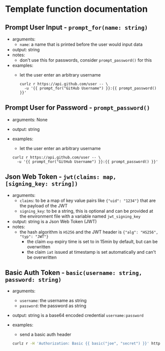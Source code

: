 # Template function documentation

## Prompt User Input - `prompt_for(name: string)`

- arguments:
  - `name`: a name that is printed before the user would input data
- output: string
- notes:
  - don't use this for passwords, consider `prompt_password()` for this
- examples:
  - let the user enter an arbitrary username

    ```shell
    curlz r https://api.github.com/user -- \
      -u '{{ prompt_for("GitHub Username") }}:{{ prompt_password() }}'
    ```

## Prompt User for Password - `prompt_password()`

- arguments: None
- output: string
- examples:
  - let the user enter an arbitrary username

  ```shell
  curlz r https://api.github.com/user -- \
    -u '{{ prompt_for("GitHub Username") }}:{{ prompt_password() }}'
  ```

## Json Web Token - `jwt(claims: map, [signing_key: string])`

- arguments:
  - `claims`: to be a map of key value pairs like `{"uid": "1234"}` that
    are the payload of the JWT
  - `signing_key`: to be a string, this is optional and can be provided
    at the environment file with a variable named `jwt_signing_key`
- output: string is a Json Web Token (JWT)
- notes:
  - the hash algorithm is `HS256` and the JWT header is `{"alg": "HS256", "typ": "JWT"}`
    - the claim `exp` expiry time is set to in 15min by default, but can be overwritten
    - the claim `iat` issued at timestamp is set automatically and can't be overwritten

## Basic Auth Token - `basic(username: string, password: string)`

- arguments:
  - `username`: the username as string
  - `password`: the password as string
- output: string is a base64 encoded credential `username:password`
- examples:
  - send a basic auth header

  ```sh
  curlz r -H 'Authorization: Basic {{ basic("joe", "secret") }}' https://httpbin.org/headers 
  ```
